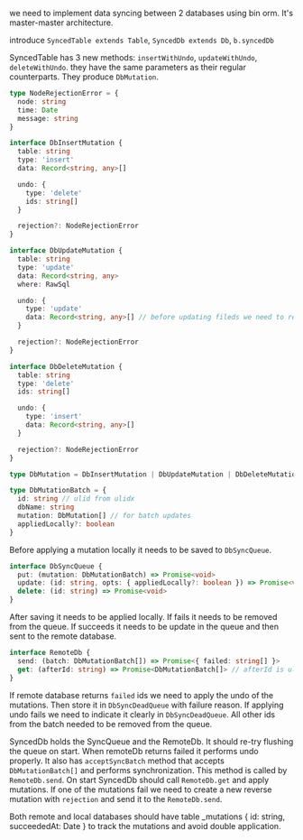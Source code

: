 we need to implement data syncing between 2 databases using bin orm. It's master-master architecture.

introduce `SyncedTable extends Table`, `SyncedDb extends Db`, `b.syncedDb`

SyncedTable has 3 new methods: `insertWithUndo`, `updateWithUndo`, `deleteWithUndo`. they have the same parameters as their regular counterparts. They produce `DbMutation`.

```ts
type NodeRejectionError = {
  node: string
  time: Date
  message: string
}

interface DbInsertMutation {
  table: string
  type: 'insert'
  data: Record<string, any>[]

  undo: {
    type: 'delete'
    ids: string[]
  }

  rejection?: NodeRejectionError
}

interface DbUpdateMutation {
  table: string
  type: 'update'
  data: Record<string, any>
  where: RawSql

  undo: {
    type: 'update'
    data: Record<string, any>[] // before updating fileds we need to read the original data and save it here (with ids)
  }

  rejection?: NodeRejectionError
}

interface DbDeleteMutation {
  table: string
  type: 'delete'
  ids: string[]

  undo: {
    type: 'insert'
    data: Record<string, any>[]
  }

  rejection?: NodeRejectionError
}

type DbMutation = DbInsertMutation | DbUpdateMutation | DbDeleteMutation

type DbMutationBatch = {
  id: string // ulid from ulidx
  dbName: string
  mutation: DbMutation[] // for batch updates
  appliedLocally?: boolean
}
```

Before applying a mutation locally it needs to be saved to `DbSyncQueue`.

```ts
interface DbSyncQueue {
  put: (mutation: DbMutationBatch) => Promise<void>
  update: (id: string, opts: { appliedLocally?: boolean }) => Promise<void>
  delete: (id: string) => Promise<void>
}
```

After saving it needs to be applied locally. If fails it needs to be removed from the queue. If succeeds it needs to be update in the queue and then sent to the remote database.

```ts
interface RemoteDb {
  send: (batch: DbMutationBatch[]) => Promise<{ failed: string[] }>
  get: (afterId: string) => Promise<DbMutationBatch[]> // afterId is ulid
}
```

If remote database returns `failed` ids we need to apply the undo of the mutations. Then store it in `DbSyncDeadQueue` with failure reason. If applying undo fails we need to indicate it clearly in `DbSyncDeadQueue`. All other ids from the batch needed to be removed from the queue.

SyncedDb holds the SyncQueue and the RemoteDb. It should re-try flushing the queue on start. When remoteDb returns failed it performs undo properly. It also has `acceptSyncBatch` method that accepts `DbMutationBatch[]` and performs synchronization. This method is called by `RemoteDb.send`. On start SyncedDb should call `RemoteDb.get` and apply mutations. If one of the mutations fail we need to create a new reverse mutation with `rejection` and send it to the `RemoteDb.send`.

Both remote and local databases should have table _mutations { id: string, succeededAt: Date } to track the mutations and avoid double application.
